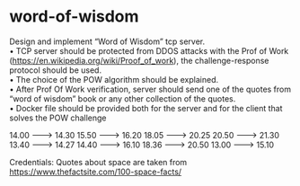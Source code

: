 # word-of-wisdom

Design and implement “Word of Wisdom” tcp server.  
• TCP  server should be protected from DDOS attacks with the Prof of Work (https://en.wikipedia.org/wiki/Proof_of_work), the challenge-response protocol should be used.  
• The choice of the POW algorithm should be explained.  
• After Prof Of Work verification, server should send one of the quotes from “word of wisdom” book or any other collection of the quotes.  
• Docker file should be provided both for the server and for the client that solves the POW challenge

14.00 ---> 14.30
15.50 ---> 16.20
18.05 ---> 20.25
20.50 ---> 21.30
13.40 ---> 14.27
14.40 ---> 16.10
18.36 ---> 20.50
13.00 ---> 15.10

Credentials:
Quotes about space are taken from https://www.thefactsite.com/100-space-facts/
